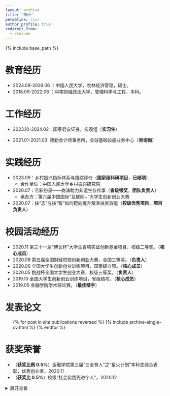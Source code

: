 ```yaml
---
layout: archive
title: "简历"
permalink: /cv/
author_profile: true
redirect_from:
  - /resume
---
```


{% include base_path %}

教育经历
======
* 2023.09-2026.06 ：中国人民大学，农林经济管理，硕士。
* 2018.09-2022.06 ：中南财经政法大学，管理科学与工程，本科。

工作经历
======
* 2023.10-2024.02：国泰君安证券，宏观组（**实习生**）

* 2021.01-2021.03: 德勤会计师事务所，全球基础设施业务中心（**咨询岗**）
  
实践经历
======
* 2023.09：乡村振兴指标体系与跟踪评价（**国家级科研项目**，**已结项**）
  * 合作单位：中国人民大学乡村振兴研究院
* 2020.07：艺彩纷呈——商演助力非遗生存传承（**省级银奖**，**团队负责人**）
  * 承办方：第六届中国国际“互联网+”大学生创新创业大赛
* 2020.07：扶“志”与扶“智”如何靶向提升精准扶贫效能（**校级优秀项目**，**项目负责人**）

校园活动经历
======
* 2020.11 第三十一届“博文杯”大学生百项实证创新基金项目，校级二等奖。（**核心成员**）
* 2020.08 第五届全国财经院校创新创业大赛，全国三等奖。（**负责人**）
* 2020.06 全国大学生创新创业训练项目，国家级立项。（**核心成员**）
* 2020.05 挑战杯全国大学生创业大赛，校级三等奖。（**负责人**）
* 2019.10 全国大学生创新创业训练项目，省级结项。（**核心成员**）
* 2019.05 金融学院学术辩论赛。（**最佳辩手**）

发表论文
======
  <ul>{% for post in site.publications reversed %}
    {% include archive-single-cv.html %}
  {% endfor %}</ul>

获奖荣誉
======
* （**获奖比例 0.5%**）金融学院第三届“三全育人”之“星火计划”本科生综合表彰，优秀创业者，2020.11 
* （**获奖比 0.5%**）校级“社会实践先进个人”，2020.12
<details>
<summary>展开查看</summary>
<pre><code>
* （获奖比例 1%）院级“最美团支书”，2020.05 
* （获奖比例 2%）金融学院第三届“三全育人”之“星火计划”本科生综合表彰 抗疫志愿服务优秀个人，2020.11 
* （获奖比例 2%）校级优秀共青团员，2020.05 
* （获奖比例 2%）校级优秀共青团员，2019.05 
* （获奖比例 4%）校级“科研创新奖学金”，2021.10 
* （获奖比例 5%）校级“社会实践奖学金”，2021.10 
* （获奖比例 6%）校级一等奖学金，2020.10 
* （获奖比例 8%）校级三好学生，2019.10 
* （获奖比例 8%）校级三好学生，2020.10 
* （获奖比例 10%）校级二等奖学金，2019.10 
* （获奖比例 10%）校级优秀毕业生，2022.06 
* （获奖比例 10%）校级优秀毕业论文，2022.06 
* （获奖比例 30%）优秀共产党员，2024.04 
* （获奖比例 80%）研究生二等奖学金，2023.09
</code></pre>
</details>



